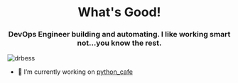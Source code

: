 <h1 align="center">What's Good!</h1>
<h3 align="center">DevOps Engineer building and automating. I like working smart not...you know the rest.</h3>

<p align="left"> <img src="https://komarev.com/ghpvc/?username=drbess&label=Profile%20views&color=0e75b6&style=flat" alt="drbess" /> </p>

- 🔭 I’m currently working on [python_cafe](https://github.com/drbess/python_cafe.git)

